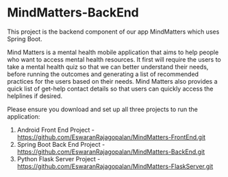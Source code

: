 # MindMatters-BackEnd
This project is the backend component of our app MindMatters which uses Spring Boot.

Mind Matters is a mental health mobile application that aims to help people who want to access mental health resources. It first will require the users to take a mental health quiz so that we can better understand their needs, before running the outcomes and generating a list of recommended practices for the users based on their needs. Mind Matters also provides a quick list of get-help contact details so that users can quickly access the helplines if desired. 

Please ensure you download and set up all three projects to run the application:

1.	Android Front End Project - https://github.com/EswaranRajagopalan/MindMatters-FrontEnd.git
2.	Spring Boot Back End Project - https://github.com/EswaranRajagopalan/MindMatters-BackEnd.git
3.	Python Flask Server Project - https://github.com/EswaranRajagopalan/MindMatters-FlaskServer.git
